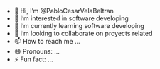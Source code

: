 - 👋 Hi, I’m @PabloCesarVelaBeltran
- 👀 I’m interested in software developing 
- 🌱 I’m currently learning software developing
- 💞️ I’m looking to collaborate on proyects related
- 📫 How to reach me ...
- 😄 Pronouns: ...
- ⚡ Fun fact: ...

<!---
PabloCesarVelaBeltran/PabloCesarVelaBeltran is a ✨ special ✨ repository because its `README.md` (this file) appears on your GitHub profile.
You can click the Preview link to take a look at your changes.
--->
